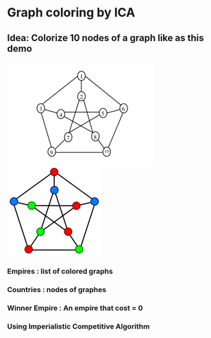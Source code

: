 # Graph coloring by ICA

## Idea: Colorize 10 nodes of a graph like as this demo
![alt text](https://raw.githubusercontent.com/ameysam/graph-coloring/master/_documents/10node_graph.png)
![alt text](https://raw.githubusercontent.com/ameysam/graph-coloring/master/_documents/10node_graph_colored.png)

### Empires : list of colored graphs

### Countries : nodes of graphes

### Winner Empire : An empire that cost = 0

### Using Imperialistic Competitive Algorithm
